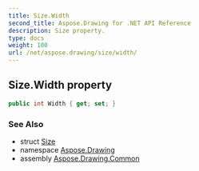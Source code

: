 ```yaml
---
title: Size.Width
second_title: Aspose.Drawing for .NET API Reference
description: Size property. 
type: docs
weight: 100
url: /net/aspose.drawing/size/width/
---
```

## Size.Width property

```csharp
public int Width { get; set; }
```

### See Also

* struct [Size](../)
* namespace [Aspose.Drawing](../../size/)
* assembly [Aspose.Drawing.Common](../../../)


